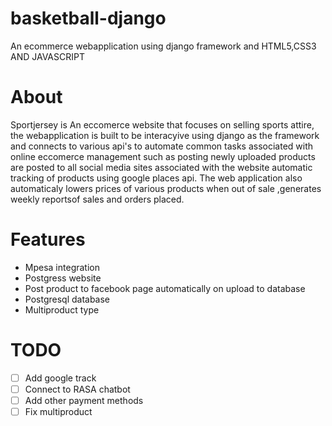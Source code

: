 # basketball-django
An ecommerce webapplication using django framework and HTML5,CSS3 AND JAVASCRIPT
# About
Sportjersey is An eccomerce website that focuses on selling sports attire, the webapplication is built to be interacyive using django as the framework and connects to various api's to automate common tasks associated with online eccomerce management such as posting newly uploaded products are posted to all social media sites associated with the website automatic tracking of products using google places api. The web application also automaticaly lowers prices of various products when out of sale ,generates weekly reportsof sales and orders placed.
# Features
- Mpesa integration
- Postgress website
- Post product to facebook page automatically on upload to database
- Postgresql database
- Multiproduct type
# TODO
- [ ] Add google track
- [ ] Connect to RASA chatbot
- [ ] Add other payment methods
- [ ] Fix multiproduct
